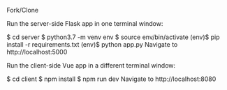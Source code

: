 Fork/Clone

Run the server-side Flask app in one terminal window:

$ cd server
$ python3.7 -m venv env
$ source env/bin/activate
(env)$ pip install -r requirements.txt
(env)$ python app.py
Navigate to http://localhost:5000

Run the client-side Vue app in a different terminal window:

$ cd client
$ npm install
$ npm run dev
Navigate to http://localhost:8080
